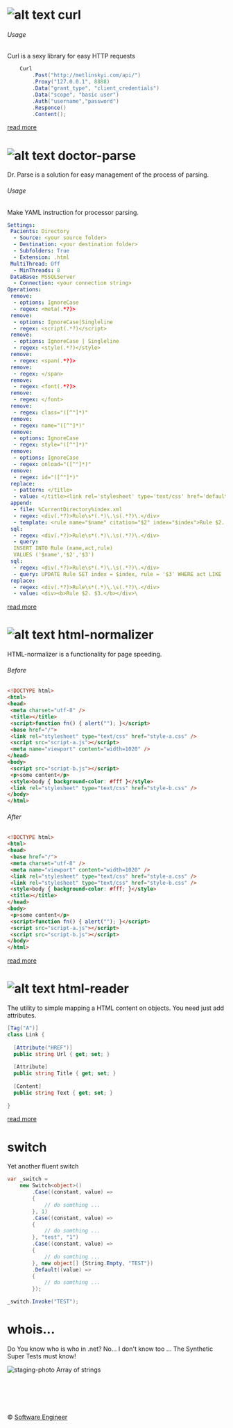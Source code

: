 ![alt text][curl-logo] curl
============
[curl-logo]: https://raw.github.com/interreto/.net/master/curl.png "Curl.net it's easy for HTTP requests"

###### Usage
Curl is a sexy library for easy HTTP requests
```C#
	Curl
		.Post("http://metlinskyi.com/api/")
		.Proxy("127.0.0.1", 8888)
		.Data("grant_type", "client_credentials")
		.Data("scope", "basic user")
		.Auth("username","password")
		.Responce()
		.Content();
```
[read more](https://github.com/interreto/.net/tree/master/curl)

![alt text][doctor-parse-logo] doctor-parse 
============
[doctor-parse-logo]: https://raw.github.com/interreto/.net/master/doctor-parser.png "Dr.Parse is batch processing of text data"

Dr. Parse is a solution for easy management of the process of parsing.

###### Usage
Make YAML instruction for processor parsing.
``` Yaml
Settings:
 Pacients: Directory
  - Source: <your source folder>
  - Destination: <your destination folder>
  - Subfolders: True
  - Extension: .html
 MultiThread: Off
  - MinThreads: 8
 DataBase: MSSQLServer
  - Connection: <your connection string>
Operations:
 remove:
  - options: IgnoreCase
  - regex: <meta(.*?)> 
 remove:
  - options: IgnoreCase|Singleline
  - regex: <script(.*?)</script>
 remove:
  - options: IgnoreCase | Singleline 
  - regex: <style(.*?)</style>
 remove:
  - regex: <span(.*?)>
 remove:
  - regex: </span>
 remove:
  - regex: <font(.*?)>
 remove:
  - regex: </font>
 remove:
  - regex: class="([^"]*)"
 remove:
  - regex: name="([^"]*)"
 remove:
  - options: IgnoreCase
  - regex: style="([^"]*)"
 remove:
  - options: IgnoreCase
  - regex: onload="([^"]*)"
 remove:
  - regex: id="([^"]*)"
 replace:
  - pattern: </title>
  - value: </title><link rel='stylesheet' type='text/css' href='default.css'>
 append:
  - file: %CurrentDirectory%index.xml
  - regex: <div(.*?)>Rule\s*(.*)\.\s(.*?)\.</div>
  - template: <rule name="$name" citation="$2" index="$index">Rule $2. $3.</rule>\r\n
 sql:
  - regex: <div(.*?)>Rule\s*(.*)\.\s(.*?)\.</div>
  - query: 
  INSERT INTO Rule (name,act,rule) 
  VALUES ('$name','$2','$3')
 sql:
  - regex: <div(.*?)>Rule\s*(.*)\.\s(.*?)\.</div>
  - query: UPDATE Rule SET index = $index, rule = '$3' WHERE act LIKE '%$2%'
 replace:
  - regex: <div(.*?)>Rule\s*(.*)\.\s(.*?)\.</div>
  - value: <div><b>Rule $2. $3.</b></div>\
```

[read more](https://github.com/interreto/.net/tree/master/doctor-parse)	
	
![alt text][html-normalizer-logo] html-normalizer
===========
[html-normalizer-logo]: https://raw.github.com/interreto/.net/master/html-normalizer.png "HTML Normalizer"

HTML-normalizer is a functionality for page speeding.

###### Before
```HTML
<!DOCTYPE html>
<html>
<head>
 <meta charset="utf-8" />
 <title></title>
 <script>function fn() { alert(""); }</script>
 <base href="/">
 <link rel="stylesheet" type="text/css" href="style-a.css" />
 <script src="script-a.js"></script>
 <meta name="viewport" content="width=1020" />
</head>
<body>
 <script src="script-b.js"></script>
 <p>some content</p>
 <style>body { background-color: #fff }</style>
 <link rel="stylesheet" type="text/css" href="style-b.css" />
</body>
</html>
```

###### After
```HTML
<!DOCTYPE html>
<html>
<head>
 <base href="/">
 <meta charset="utf-8" />
 <meta name="viewport" content="width=1020" />
 <link rel="stylesheet" type="text/css" href="style-a.css" />
 <link rel="stylesheet" type="text/css" href="style-b.css" />
 <style>body { background-color: #fff; }</style>
 <title></title>
</head>
<body>
 <p>some content</p>
 <script>function fn() { alert(""); }</script>
 <script src="script-a.js"></script>
 <script src="script-b.js"></script>
</body>
</html>
```

[read more](https://github.com/interreto/.net/tree/master/html-normalizer)	

![alt text][html-reader-logo] html-reader 
===========
[html-reader-logo]: https://raw.github.com/interreto/.net/master/html-reader.png "HTML Reader is html parser and tag mapping"

The utility to simple mapping a HTML content on objects. You need just add attributes.
```C#
[Tag("A")]
class Link {
  
  [Attribute("HREF")]
  public string Url { get; set; }
   
  [Attribute]
  public string Title { get; set; }
  
  [Content]
  public string Text { get; set; }
  
}
```

[read more](https://github.com/interreto/.net/tree/master/html-reader)	

switch
======
Yet another fluent switch
```C#
var _switch =
	new Switch<object>()
		.Case((constant, value) =>
		{
			// do somthing ...
		}, 1)
		.Case((constant, value) =>
		{
			// do somthing ...
		}, "test", "1")
		.Case((constant, value) => 
		{
			// do somthing ...
		}, new object[] {String.Empty, "TEST"})
		.Default((value) =>
		{
			// do somthing ...
		});

_switch.Invoke("TEST");
```

whois...
=============

Do You know who is who in .net? No... I don't know too ... 
The Synthetic Super Tests must know!

![staging-photo](https://raw.github.com/interreto/.net/master/string.jpg "Array of strings")
Array of strings

&nbsp;
============
&copy; [Software Engineer](http://metlinskyi.com/)
